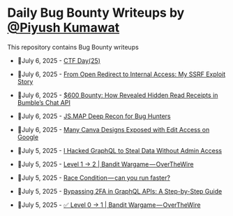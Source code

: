 # Daily Bug Bounty Writeups by [@Piyush Kumawat](https://twitter.com/piyush_supiy) 
This repository contains Bug Bounty writeups

<!-- BLOG-POST-LIST:START -->
 - 💯July 6, 2025 - [CTF Day&lpar;25&rpar;](https://medium.com/@ahmednarmer1/ctf-day-25-2c8a7a50e903?source=rss------bug_bounty-5) 

 - 💯July 6, 2025 - [From Open Redirect to Internal Access: My SSRF Exploit Story](https://infosecwriteups.com/from-open-redirect-to-internal-access-my-ssrf-exploit-story-10a736962f98?source=rss------bug_bounty-5) 

 - 💯July 6, 2025 - [$600 Bounty: How Revealed Hidden Read Receipts in Bumble’s Chat API](https://infosecwriteups.com/600-bounty-how-revealed-hidden-read-receipts-in-bumbles-chat-api-53bc06c987f5?source=rss------bug_bounty-5) 

 - 💯July 6, 2025 - [JS.MAP Deep Recon for Bug Hunters](https://medium.com/legionhunters/js-map-deep-recon-for-bug-hunters-c9571a053fbb?source=rss------bug_bounty-5) 

 - 💯July 6, 2025 - [Many Canva Designs Exposed with Edit Access on Google](https://medium.com/@alan.brian/many-canva-designs-exposed-with-edit-access-on-google-ec45e5291c46?source=rss------bug_bounty-5) 

 - 💯July 5, 2025 - [I Hacked GraphQL to Steal Data Without Admin Access](https://medium.com/@ibtissamhammadi1/i-hacked-graphql-to-steal-data-without-admin-access-8da9219483b9?source=rss------bug_bounty-5) 

 - 💯July 5, 2025 - [Level 1 → 2 | Bandit Wargame — OverTheWire](https://medium.com/@thewizardofoz669/level-1-2-bandit-wargame-overthewire-6c865aa9f30d?source=rss------bug_bounty-5) 

 - 💯July 5, 2025 - [Race Condition — can you run faster?](https://medium.com/@olufelajunior/race-condition-can-you-run-faster-3fa841cef8a3?source=rss------bug_bounty-5) 

 - 💯July 5, 2025 - [Bypassing 2FA in GraphQL APIs: A Step-by-Step Guide](https://medusa0xf.medium.com/bypassing-2fa-in-graphql-apis-a-step-by-step-guide-4b73816bd4c3?source=rss------bug_bounty-5) 

 - 💯July 5, 2025 - [✅ Level 0 → 1 | Bandit Wargame — OverTheWire](https://medium.com/@thewizardofoz669/level-0-1-bandit-wargame-overthewire-394af3a64454?source=rss------bug_bounty-5) 
<!-- BLOG-POST-LIST:END -->
